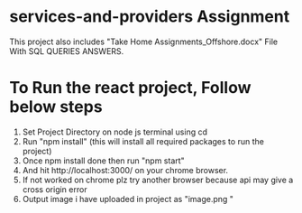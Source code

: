 # services-and-providers Assignment
This project also includes "Take Home Assignments_Offshore.docx" File With SQL QUERIES ANSWERS.

# To Run the react project, Follow below steps
1. Set Project Directory on node js terminal using cd <project-directory-path>
2. Run "npm install" (this will install all required packages to run the project)
3. Once npm install done then run "npm start"
4. And hit http://localhost:3000/ on your chrome browser.
5. If not worked on chrome plz try another browser because api may give a cross origin error
6. Output image i have uploaded in project as "image.png	"
